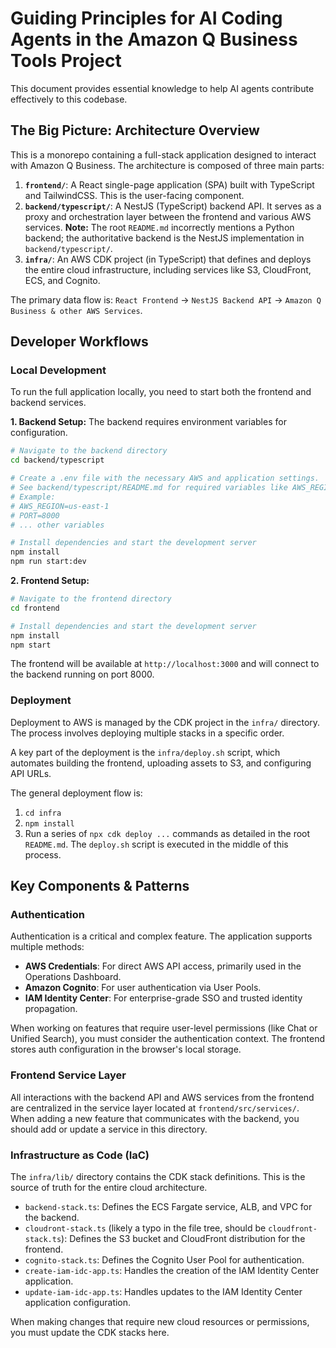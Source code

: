 # Guiding Principles for AI Coding Agents in the Amazon Q Business Tools Project

This document provides essential knowledge to help AI agents contribute effectively to this codebase.

## The Big Picture: Architecture Overview

This is a monorepo containing a full-stack application designed to interact with Amazon Q Business. The architecture is composed of three main parts:

1.  **`frontend/`**: A React single-page application (SPA) built with TypeScript and TailwindCSS. This is the user-facing component.
2.  **`backend/typescript/`**: A NestJS (TypeScript) backend API. It serves as a proxy and orchestration layer between the frontend and various AWS services. **Note:** The root `README.md` incorrectly mentions a Python backend; the authoritative backend is the NestJS implementation in `backend/typescript/`.
3.  **`infra/`**: An AWS CDK project (in TypeScript) that defines and deploys the entire cloud infrastructure, including services like S3, CloudFront, ECS, and Cognito.

The primary data flow is: `React Frontend` -> `NestJS Backend API` -> `Amazon Q Business & other AWS Services`.

## Developer Workflows

### Local Development

To run the full application locally, you need to start both the frontend and backend services.

**1. Backend Setup:**
The backend requires environment variables for configuration.

```bash
# Navigate to the backend directory
cd backend/typescript

# Create a .env file with the necessary AWS and application settings.
# See backend/typescript/README.md for required variables like AWS_REGION.
# Example:
# AWS_REGION=us-east-1
# PORT=8000
# ... other variables

# Install dependencies and start the development server
npm install
npm run start:dev
```

**2. Frontend Setup:**

```bash
# Navigate to the frontend directory
cd frontend

# Install dependencies and start the development server
npm install
npm start
```

The frontend will be available at `http://localhost:3000` and will connect to the backend running on port 8000.

### Deployment

Deployment to AWS is managed by the CDK project in the `infra/` directory. The process involves deploying multiple stacks in a specific order.

A key part of the deployment is the `infra/deploy.sh` script, which automates building the frontend, uploading assets to S3, and configuring API URLs.

The general deployment flow is:

1.  `cd infra`
2.  `npm install`
3.  Run a series of `npx cdk deploy ...` commands as detailed in the root `README.md`. The `deploy.sh` script is executed in the middle of this process.

## Key Components & Patterns

### Authentication

Authentication is a critical and complex feature. The application supports multiple methods:

- **AWS Credentials**: For direct AWS API access, primarily used in the Operations Dashboard.
- **Amazon Cognito**: For user authentication via User Pools.
- **IAM Identity Center**: For enterprise-grade SSO and trusted identity propagation.

When working on features that require user-level permissions (like Chat or Unified Search), you must consider the authentication context. The frontend stores auth configuration in the browser's local storage.

### Frontend Service Layer

All interactions with the backend API and AWS services from the frontend are centralized in the service layer located at `frontend/src/services/`. When adding a new feature that communicates with the backend, you should add or update a service in this directory.

### Infrastructure as Code (IaC)

The `infra/lib/` directory contains the CDK stack definitions. This is the source of truth for the entire cloud architecture.

- `backend-stack.ts`: Defines the ECS Fargate service, ALB, and VPC for the backend.
- `cloudront-stack.ts` (likely a typo in the file tree, should be `cloudfront-stack.ts`): Defines the S3 bucket and CloudFront distribution for the frontend.
- `cognito-stack.ts`: Defines the Cognito User Pool for authentication.
- `create-iam-idc-app.ts`: Handles the creation of the IAM Identity Center application.
- `update-iam-idc-app.ts`: Handles updates to the IAM Identity Center application configuration.

When making changes that require new cloud resources or permissions, you must update the CDK stacks here.
